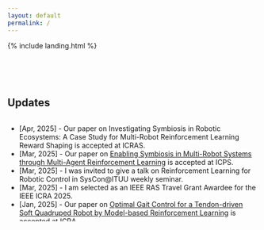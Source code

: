 ```yaml
---
layout: default
permalink: /
---
```


{% include landing.html %}

<br><br><br>
## Updates

<div class="updates" style="height: 15em; overflow-y: scroll;">
<ul>
<li>[Apr, 2025] - Our paper on Investigating Symbiosis in Robotic Ecosystems: A Case Study for Multi-Robot Reinforcement Learning Reward Shaping is accepted at ICRAS. <a href="https://github.com/n7729697/RewMARL" target="_blank" title="View on GitHub"> <i class="fab fa-github"></i></a> </li>
<li>[Mar, 2025] - Our paper on <a href="https://doi.org/10.1109/ICPS65515.2025.11087893">Enabling Symbiosis in Multi-Robot Systems through Multi-Agent Reinforcement Learning</a> is accepted at ICPS. </li>
<li>[Mar, 2025] - I was invited to give a talk on Reinforcement Learning for Robotic Control in SysCon@ITUU weekly seminar. <a href="files/SysCon_Seminar250326.pdf" target="_blank" title="View Presentation"> <i class="fas fa-file-powerpoint"></i></a> </li>
<li>[Mar, 2025] - I am selected as an IEEE RAS Travel Grant Awardee for the IEEE ICRA 2025. </li>
<li>[Jan, 2025] - Our paper on <a href="https://arxiv.org/abs/2406.07069">Optimal Gait Control for a Tendon-driven Soft Quadruped Robot by Model-based Reinforcement Learning</a> is accepted at ICRA. <a href="https://github.com/n7729697/KTH-MasterThesis" target="_blank" title="View on GitHub"> <i class="fab fa-github"></i></a> </li>
<li>[Dec, 2024] - Our paper on <a href="https://doi.org/10.1016/j.asoc.2024.112568">optimal gait design for a soft quadruped robot via multi-fidelity Bayesian optimization</a> is accepted for publishing in J-ASOC. <a href="https://github.com/KaigeTan/MFBO_KTH" target="_blank" title="View on GitHub"> <i class="fab fa-github"></i></a> </li>
<li>[Dec, 2023] - Graduated from KTH Royal Institute of Technology. </li>
<li>[Jul, 2021] - Graduated from City University of Hong Kong during Covid-19. </li>
<li>[Jun, 2020] - Finished academic exchange in National University of Singapore. </li>
<li>[Jun, 2020] - Received Talent Development Scholarship from Hong Kong Special Administrative Region Government. </li>
<li>[Nov, 2019] - We won silver prize in the National Finals of the 16th "Challenge Cup" National College Student Extracurricular Academic Science and Technology Competition. 第十六届“挑战杯”大学生课外学术科技作品竞赛 </li>
<li>[Oct, 2019] - We won silver prize in the National Finals of the 5th "Internet Plus" College Student Innovation and Entrepreneurship Competition. 第五届"互联网+"大学生创新创业大赛 </li>
<li>[Jul, 2019] - We won silver prize in the Finals of the 8th Winning in Guangzhou and Guangdong-Hong Kong-Macao Greater Bay Area Entrepreneurship Competition. 第八届“赢在广州”暨粤港澳大湾区大学生创业大赛 </li>
<li>[Apr, 2019] - We won second prize in the Finals of the 5th Hong Kong University Student Innovation and Entrepreneurship Competition. 第5屆香港大學生創新及創業大賽</li>
</ul>
</div>